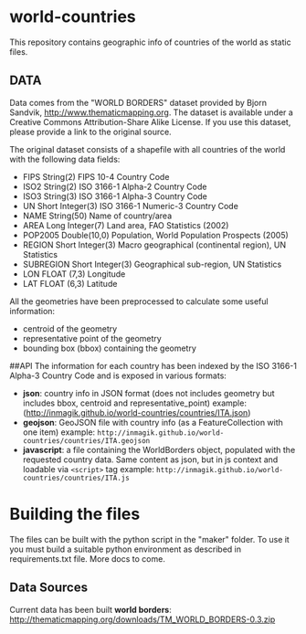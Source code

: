 # world-countries
This repository contains geographic info of countries of the world as static files.

## DATA
Data comes from the "WORLD BORDERS" dataset provided by Bjorn Sandvik, http://www.thematicmapping.org. The dataset is available under a Creative Commons Attribution-Share Alike License. If you use this dataset, please provide a link to the original source.

The original dataset consists of a shapefile with all countries of the world with the following data fields:

* FIPS	String(2)	FIPS 10-4 Country Code
* ISO2	String(2)	ISO 3166-1 Alpha-2 Country Code
* ISO3	String(3)	ISO 3166-1 Alpha-3 Country Code
* UN	Short Integer(3)	ISO 3166-1 Numeric-3 Country Code
* NAME	String(50)	Name of country/area
* AREA	Long Integer(7)	Land area, FAO Statistics (2002)
* POP2005	Double(10,0)	Population, World Population Prospects (2005)
* REGION	Short Integer(3)	Macro geographical (continental region), UN Statistics
* SUBREGION	Short Integer(3)	Geographical sub-region, UN Statistics
* LON	FLOAT (7,3)	Longitude
* LAT	FLOAT (6,3)	Latitude

All the geometries have been preprocessed to calculate some useful information:

* centroid of the geometry
* representative point of the geometry
* bounding box (bbox) containing the geometry

##API
The information for each country has been indexed by the ISO 3166-1 Alpha-3 Country Code and is exposed in various formats:

* **json**: country info in JSON format (does not includes geometry but includes bbox, centroid and representative_point)
  example: (http://inmagik.github.io/world-countries/countries/ITA.json)
* **geojson**: GeoJSON file with country info (as a FeatureCollection with one item)
  example: `http://inmagik.github.io/world-countries/countries/ITA.geojson`
* **javascript**: a file containing the WorldBorders object, populated with the requested country data. Same content as json, but in js context and loadable via `<script>` tag
  example: `http://inmagik.github.io/world-countries/countries/ITA.js`

# Building the files
The files can be built with the python script in the "maker" folder. To use it you must build a suitable python environment as described in requirements.txt file. More docs to come.

## Data Sources
Current data has been built 
**world borders**: http://thematicmapping.org/downloads/TM_WORLD_BORDERS-0.3.zip
